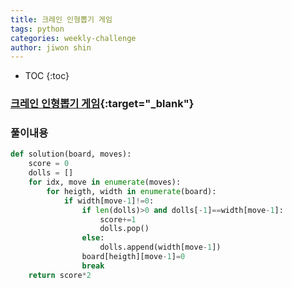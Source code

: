 ```yaml
---
title: 크레인 인형뽑기 게임
tags: python
categories: weekly-challenge
author: jiwon shin
---
```


* TOC
{:toc}

### [크레인 인형뽑기 게임](https://programmers.co.kr/learn/courses/30/lessons/64061){:target="_blank"}


### 풀이내용

``` python
def solution(board, moves):
    score = 0
    dolls = []
    for idx, move in enumerate(moves):
        for heigth, width in enumerate(board):
            if width[move-1]!=0:
                if len(dolls)>0 and dolls[-1]==width[move-1]:
                    score+=1
                    dolls.pop()
                else:
                    dolls.append(width[move-1])
                board[heigth][move-1]=0
                break
    return score*2
```
